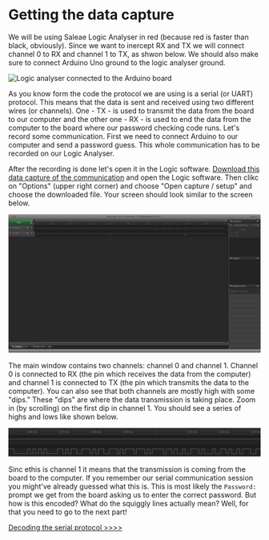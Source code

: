 # Getting the data capture
We will be using Saleae Logic Analyser in red (because red is faster than black, obviously). Since we want to inercept RX and TX we will connect channel 0 to RX and channel 1 to TX, as shwon below. We should also make sure to connect Arduino Uno ground to the logic analyser ground.

![Logic analyser connected to the Arduino board](assets/saleae_uno.jpg)


As you know form the code the protocol we are using is a serial (or UART) protocol. This means that the data is sent and received using two different wires (or channels). One - TX - is used to transmit the data from the board to our computer and the other one - RX - is used to end the data from the computer to the board where our password checking code runs. Let's record some communication. First we need to connect Arduino to our computer and send a password guess. This whole communication has to be recorded on our Logic Analyser.

After the recording is done let's open it in the Logic software. [Download this data capture of the communication](assets/password_try.logicdata) and open the Logic software. Then clikc on "Options" (upper right corner) and choose "Open capture / setup" and choose the downloaded file. Your screen should look similar to the screen below.

![Opened capture file](assets/logic_screenshot_0.png)

The main window contains two channels: channel 0 and channel 1. Channel 0 is connected to RX (the pin which receives the data from the computer) and channel 1 is connected to TX (the pin which transmits the data to the computer). You can also see that both channels are mostly high with some "dips." These "dips" are where the data transmission is taking place. Zoom in (by scrolling) on the first dip in channel 1. You should see a series of highs and lows like shown below.

![First data transmission](assets/logic_screenshot_1.png)

Sinc ethis is channel 1 it means that the transmission is coming from the board to the computer. If you remember our serial communication session you might've already guessed what this is. This is most likely the `Password:` prompt we get from the board asking us to enter the correct password. But how is this encoded? What do the squiggly lines actually mean? Well, for that you need to go to the next part!

[Decoding the serial protocol >>>>](protocol)
